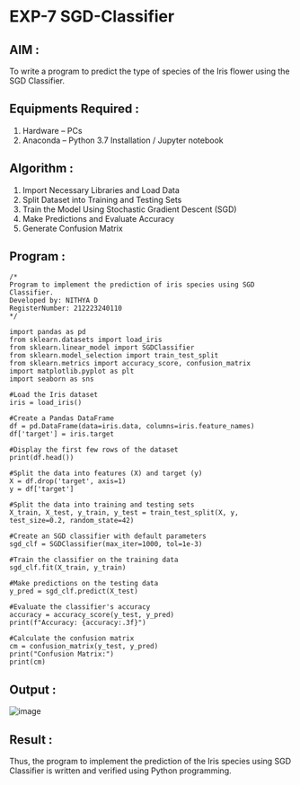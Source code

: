 # EXP-7 SGD-Classifier
## AIM :
To write a program to predict the type of species of the Iris flower using the SGD Classifier.

## Equipments Required :
1. Hardware – PCs
2. Anaconda – Python 3.7 Installation / Jupyter notebook

## Algorithm :
1. Import Necessary Libraries and Load Data
2. Split Dataset into Training and Testing Sets
3. Train the Model Using Stochastic Gradient Descent (SGD)
4. Make Predictions and Evaluate Accuracy
5. Generate Confusion Matrix

## Program :
```
/*
Program to implement the prediction of iris species using SGD Classifier.
Developed by: NITHYA D
RegisterNumber: 212223240110
*/
```
```
import pandas as pd
from sklearn.datasets import load_iris
from sklearn.linear_model import SGDClassifier
from sklearn.model_selection import train_test_split
from sklearn.metrics import accuracy_score, confusion_matrix
import matplotlib.pyplot as plt
import seaborn as sns

#Load the Iris dataset
iris = load_iris()

#Create a Pandas DataFrame
df = pd.DataFrame(data=iris.data, columns=iris.feature_names)
df['target'] = iris.target

#Display the first few rows of the dataset
print(df.head())

#Split the data into features (X) and target (y)
X = df.drop('target', axis=1)
y = df['target']

#Split the data into training and testing sets
X_train, X_test, y_train, y_test = train_test_split(X, y, test_size=0.2, random_state=42)

#Create an SGD classifier with default parameters
sgd_clf = SGDClassifier(max_iter=1000, tol=1e-3)

#Train the classifier on the training data
sgd_clf.fit(X_train, y_train)

#Make predictions on the testing data
y_pred = sgd_clf.predict(X_test)

#Evaluate the classifier's accuracy
accuracy = accuracy_score(y_test, y_pred)
print(f"Accuracy: {accuracy:.3f}")

#Calculate the confusion matrix
cm = confusion_matrix(y_test, y_pred)
print("Confusion Matrix:")
print(cm)
```

## Output :
![image](https://github.com/user-attachments/assets/66dddebf-bc1b-45d1-b196-c81a2a4d72c1)


## Result :
Thus, the program to implement the prediction of the Iris species using SGD Classifier is written and verified using Python programming.
